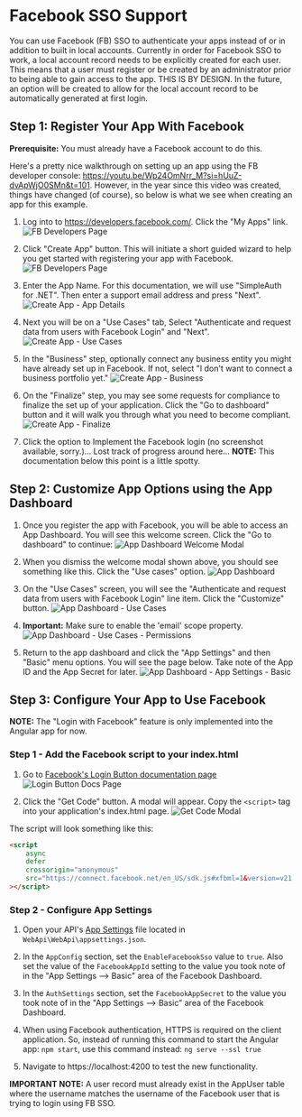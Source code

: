 # Facebook SSO Support

You can use Facebook (FB) SSO to authenticate your apps instead of or in addition to built in local accounts. Currently in order for Facebook SSO to work, a local account record needs to be explicitly created for each user. This means that a user must register or be created by an administrator prior to being able to gain access to the app. THIS IS BY DESIGN. In the future, an option will be created to allow for the local account record to be automatically generated at first login.

## Step 1: Register Your App With Facebook

**Prerequisite:** You must already have a Facebook account to do this.

Here's a pretty nice walkthrough on setting up an app using the FB developer console: https://youtu.be/Wp24OmNrr_M?si=hUuZ-dvApWjO0SMn&t=101. However, in the year since this video was created, things have changed (of course), so below is what we see when creating an app for this example.

1. Log into to https://developers.facebook.com/. Click the "My Apps" link.
![FB Developers Page](./images/fb-sso/facebook-developers-page.png)

1. Click "Create App" button. This will initiate a short guided wizard to help you get started with registering your app with Facebook.
![FB Developers Page](./images/fb-sso/my-apps-page.png)

1. Enter the App Name. For this documentation, we will use "SimpleAuth for .NET". Then enter a support email address and press "Next".
![Create App - App Details](./images/fb-sso/create-app-app-details.png)

1. Next you will be on a "Use Cases" tab, Select "Authenticate and request data from users with Facebook Login" and "Next".
![Create App - Use Cases](./images/fb-sso/create-app-use-cases.png)

1. In the "Business" step, optionally connect any business entity you might have already set up in Facebook. If not, select "I don't want to connect a business portfolio yet."
![Create App - Business](./images/fb-sso/create-app-business-affiliation.png)

1. On the "Finalize" step, you may see some requests for compliance to finalize the set up of your application. Click the "Go to dashboard" button and it will walk you through what you need to become compliant.
![Create App - Finalize](./images/fb-sso/create-app-finalize.png)

1. Click the option to Implement the Facebook login (no screenshot available, sorry.)... Lost track of progress around here... **NOTE:** This documentation below this point is a little spotty.

## Step 2: Customize App Options using the App Dashboard

1. Once you register the app with Facebook, you will be able to access an App Dashboard. You will see this welcome screen. Click the "Go to dashboard" to continue:
![App Dashboard Welcome Modal](./images/fb-sso/app-dashboard-welcome.png)

1. When you dismiss the welcome modal shown above, you should see something like this. Click the "Use cases" option.
![App Dashboard](./images/fb-sso/app-dashboard.png)

1. On the "Use Cases" screen, you will see the "Authenticate and request data from users with Facebook Login" line item. Click the "Customize" button.
![App Dashboard - Use Cases](./images/fb-sso/use-cases.png)

1. **Important:** Make sure to enable the 'email' scope property.
![App Dashboard - Use Cases - Permissions](./images/fb-sso/use-cases-permissions.png)

1. Return to the app dashboard and click the "App Settings" and then "Basic" menu options. You will see the page below. Take note of the App ID and the App Secret for later.
![App Dashboard - App Settings - Basic](./images/fb-sso/app-settings-basic.png)

## Step 3: Configure Your App to Use Facebook

**NOTE:** The "Login with Facebook" feature is only implemented into the Angular app for now.

### Step 1 - Add the Facebook script to your index.html

1. Go to [Facebook's Login Button documentation page](https://developers.facebook.com/docs/facebook-login/web/login-button/)
![Login Button Docs Page](./images/fb-sso/login-button-docs.png)

1. Click the "Get Code" button. A modal will appear. Copy the `<script>` tag into your application's index.html page.
![Get Code Modal](./images/fb-sso/get-code-modal.png)

The script will look something like this:

``` html
<script
    async
    defer
    crossorigin="anonymous"
    src="https://connect.facebook.net/en_US/sdk.js#xfbml=1&version=v21.0&appId=YOUR_FACEBOOK_APP_ID_HERE"
></script>
```

### Step 2 - Configure App Settings

1. Open your API's [App Settings](./app-settings.md) file located in `WebApi\WebApi\appsettings.json`.

1. In the `AppConfig` section, set the `EnableFacebookSso` value to `true`. Also set the value of the `FacebookAppId` setting to the value you took note of in the "App Settings --> Basic" area of the Facebook Dashboard.

1. In the `AuthSettings` section, set the `FacebookAppSecret` to the value you took note of in the "App Settings --> Basic" area of the Facebook Dashboard.

1. When using Facebook authentication, HTTPS is required on the client application. So, instead of running this command to start the Angular app: `npm start`, use this command instead: `ng serve --ssl true`

1. Navigate to https://localhost:4200 to test the new functionality.

**IMPORTANT NOTE:** A user record must already exist in the AppUser table where the username matches the username of the Facebook user that is trying to login using FB SSO.
